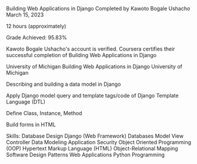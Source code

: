 Building Web Applications in Django
Completed by Kawoto Bogale Ushacho
March 15, 2023

12 hours (approximately)

Grade Achieved: 95.83%

Kawoto Bogale Ushacho's account is verified. Coursera certifies their successful completion of Building Web Applications in Django

University of Michigan
Building Web Applications in Django
University of Michigan

Describing and building a data model in Django

Apply Django model query and template tags/code of Django Template Language (DTL)

Define Class, Instance, Method

Build forms in HTML

Skills:
Database Design
Django (Web Framework)
Databases
Model View Controller
Data Modeling
Application Security
Object Oriented Programming (OOP)
Hypertext Markup Language (HTML)
Object-Relational Mapping
Software Design Patterns
Web Applications
Python Programming